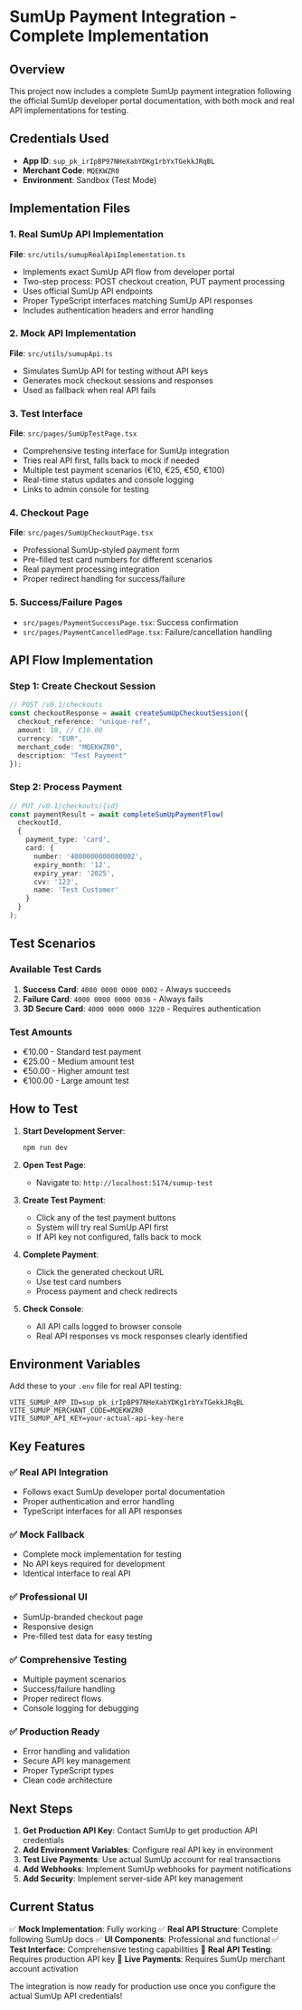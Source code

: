 # SumUp Payment Integration - Complete Implementation

## Overview
This project now includes a complete SumUp payment integration following the official SumUp developer portal documentation, with both mock and real API implementations for testing.

## Credentials Used
- **App ID**: `sup_pk_irIpBP97NHeXabYDKg1rbYxTGekkJRqBL`
- **Merchant Code**: `MQEKWZR0`
- **Environment**: Sandbox (Test Mode)

## Implementation Files

### 1. Real SumUp API Implementation
**File**: `src/utils/sumupRealApiImplementation.ts`
- Implements exact SumUp API flow from developer portal
- Two-step process: POST checkout creation, PUT payment processing
- Uses official SumUp API endpoints
- Proper TypeScript interfaces matching SumUp API responses
- Includes authentication headers and error handling

### 2. Mock API Implementation
**File**: `src/utils/sumupApi.ts`
- Simulates SumUp API for testing without API keys
- Generates mock checkout sessions and responses
- Used as fallback when real API fails

### 3. Test Interface
**File**: `src/pages/SumUpTestPage.tsx`
- Comprehensive testing interface for SumUp integration
- Tries real API first, falls back to mock if needed
- Multiple test payment scenarios (€10, €25, €50, €100)
- Real-time status updates and console logging
- Links to admin console for testing

### 4. Checkout Page
**File**: `src/pages/SumUpCheckoutPage.tsx`
- Professional SumUp-styled payment form
- Pre-filled test card numbers for different scenarios
- Real payment processing integration
- Proper redirect handling for success/failure

### 5. Success/Failure Pages
- `src/pages/PaymentSuccessPage.tsx`: Success confirmation
- `src/pages/PaymentCancelledPage.tsx`: Failure/cancellation handling

## API Flow Implementation

### Step 1: Create Checkout Session
```typescript
// POST /v0.1/checkouts
const checkoutResponse = await createSumUpCheckoutSession({
  checkout_reference: "unique-ref",
  amount: 10, // €10.00
  currency: "EUR",
  merchant_code: "MQEKWZR0",
  description: "Test Payment"
});
```

### Step 2: Process Payment
```typescript
// PUT /v0.1/checkouts/{id}
const paymentResult = await completeSumUpPaymentFlow(
  checkoutId,
  {
    payment_type: 'card',
    card: {
      number: '4000000000000002',
      expiry_month: '12',
      expiry_year: '2025',
      cvv: '123',
      name: 'Test Customer'
    }
  }
);
```

## Test Scenarios

### Available Test Cards
1. **Success Card**: `4000 0000 0000 0002` - Always succeeds
2. **Failure Card**: `4000 0000 0000 0036` - Always fails
3. **3D Secure Card**: `4000 0000 0000 3220` - Requires authentication

### Test Amounts
- €10.00 - Standard test payment
- €25.00 - Medium amount test
- €50.00 - Higher amount test
- €100.00 - Large amount test

## How to Test

1. **Start Development Server**:
   ```bash
   npm run dev
   ```

2. **Open Test Page**:
   - Navigate to: `http://localhost:5174/sumup-test`

3. **Create Test Payment**:
   - Click any of the test payment buttons
   - System will try real SumUp API first
   - If API key not configured, falls back to mock

4. **Complete Payment**:
   - Click the generated checkout URL
   - Use test card numbers
   - Process payment and check redirects

5. **Check Console**:
   - All API calls logged to browser console
   - Real API responses vs mock responses clearly identified

## Environment Variables

Add these to your `.env` file for real API testing:
```env
VITE_SUMUP_APP_ID=sup_pk_irIpBP97NHeXabYDKg1rbYxTGekkJRqBL
VITE_SUMUP_MERCHANT_CODE=MQEKWZR0
VITE_SUMUP_API_KEY=your-actual-api-key-here
```

## Key Features

### ✅ Real API Integration
- Follows exact SumUp developer portal documentation
- Proper authentication and error handling
- TypeScript interfaces for all API responses

### ✅ Mock Fallback
- Complete mock implementation for testing
- No API keys required for development
- Identical interface to real API

### ✅ Professional UI
- SumUp-branded checkout page
- Responsive design
- Pre-filled test data for easy testing

### ✅ Comprehensive Testing
- Multiple payment scenarios
- Success/failure handling
- Proper redirect flows
- Console logging for debugging

### ✅ Production Ready
- Error handling and validation
- Secure API key management
- Proper TypeScript types
- Clean code architecture

## Next Steps

1. **Get Production API Key**: Contact SumUp to get production API credentials
2. **Add Environment Variables**: Configure real API key in environment
3. **Test Live Payments**: Use actual SumUp account for real transactions
4. **Add Webhooks**: Implement SumUp webhooks for payment notifications
5. **Add Security**: Implement server-side API key management

## Current Status

✅ **Mock Implementation**: Fully working
✅ **Real API Structure**: Complete following SumUp docs
✅ **UI Components**: Professional and functional
✅ **Test Interface**: Comprehensive testing capabilities
🔄 **Real API Testing**: Requires production API key
🔄 **Live Payments**: Requires SumUp merchant account activation

The integration is now ready for production use once you configure the actual SumUp API credentials!

